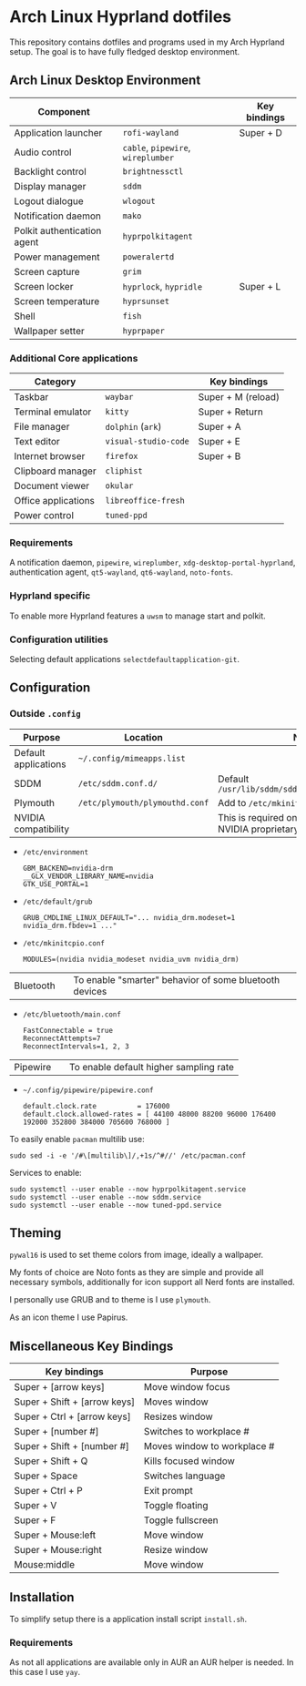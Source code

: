 # Arch Linux Hyprland dotfiles
This repository contains dotfiles and programs used in my Arch Hyprland setup. The goal is to have fully fledged desktop environment.
## Arch Linux Desktop Environment
| Component                   |                                    | Key bindings |
| --------------------------- | ---------------------------------- | ------------ |
| Application launcher        | `rofi-wayland`                     | Super + D    |
| Audio control               | `cable`, `pipewire`, `wireplumber` |              |
| Backlight control           | `brightnessctl`                    |              |
| Display manager             | `sddm`                             |              |
| Logout dialogue             | `wlogout`                          |              |
| Notification daemon         | `mako`                             |              |
| Polkit authentication agent | `hyprpolkitagent`                  |              |
| Power management            | `poweralertd`                      |              |
| Screen capture              | `grim`                             |              |
| Screen locker               | `hyprlock`, `hypridle`             | Super + L    |
| Screen temperature          | `hyprsunset`                       |              |
| Shell                       | `fish`                             |              |
| Wallpaper setter            | `hyprpaper`                        |              |

### Additional Core applications
| Category            |                      | Key bindings       |
| ------------------- | -------------------- | ------------------ |
| Taskbar             | `waybar`             | Super + M (reload) |
| Terminal emulator   | `kitty`              | Super + Return     |
| File manager        | `dolphin` (`ark`)    | Super + A          |
| Text editor         | `visual-studio-code` | Super + E          |
| Internet browser    | `firefox`            | Super + B          |
| Clipboard manager   | `cliphist`           |                    |
| Document viewer     | `okular`             |                    |
| Office applications | `libreoffice-fresh`  |                    |
| Power control       | `tuned-ppd`          |                    |

### Requirements
A notification daemon, `pipewire`, `wireplumber`, `xdg-desktop-portal-hyprland`, authentication agent, `qt5-wayland`, `qt6-wayland`, `noto-fonts`.

### Hyprland specific
To enable more Hyprland features a `uwsm` to manage start and polkit.

### Configuration utilities
Selecting default applications `selectdefaultapplication-git`.

## Configuration
### Outside `.config`
| Purpose              | Location                       | Notes                                                                   |
| -------------------- | ------------------------------ | ----------------------------------------------------------------------- |
| Default applications | `~/.config/mimeapps.list`      |                                                                         |
| SDDM                 | `/etc/sddm.conf.d/`            | Default `/usr/lib/sddm/sddm.conf.d/default.conf`                        |
| Plymouth             | `/etc/plymouth/plymouthd.conf` | Add to `/etc/mkinitcpio.conf`                                           |
| NVIDIA compatibility |                                | This is required only is using onlder NVIDIA proprietary drivers or GPU |
- `/etc/environment`
  ```
  GBM_BACKEND=nvidia-drm
  __GLX_VENDOR_LIBRARY_NAME=nvidia
  GTK_USE_PORTAL=1
  ```
- `/etc/default/grub`
  ```
  GRUB_CMDLINE_LINUX_DEFAULT="... nvidia_drm.modeset=1 nvidia_drm.fbdev=1 ..."
  ```
- `/etc/mkinitcpio.conf`
  ```
  MODULES=(nvidia nvidia_modeset nvidia_uvm nvidia_drm)
  ```
|           |     |                                                        |
| --------- | --- | ------------------------------------------------------ |
| Bluetooth |     | To enable "smarter" behavior of some bluetooth devices |
- `/etc/bluetooth/main.conf`
  ```
  FastConnectable = true
  ReconnectAttempts=7
  ReconnectIntervals=1, 2, 3
  ```
|          |     |                                        |
| -------- | --- | -------------------------------------- |
| Pipewire |     | To enable default higher sampling rate |
- `~/.config/pipewire/pipewire.conf`
  ```
  default.clock.rate          = 176000
  default.clock.allowed-rates = [ 44100 48000 88200 96000 176400 192000 352800 384000 705600 768000 ]
  ```

To easily enable `pacman` multilib use:
```
sudo sed -i -e '/#\[multilib\]/,+1s/^#//' /etc/pacman.conf
```

Services to enable:
```
sudo systemctl --user enable --now hyprpolkitagent.service
sudo systemctl --user enable --now sddm.service
sudo systemctl --user enable --now tuned-ppd.service
```

## Theming
`pywal16` is used to set theme colors from image, ideally a wallpaper.

My fonts of choice are Noto fonts as they are simple and provide all necessary symbols, additionally for icon support all Nerd fonts are installed.

I personally use GRUB and to theme is I use `plymouth`.

As an icon theme I use Papirus.

## Miscellaneous Key Bindings
| Key bindings                 | Purpose                     |
| ---------------------------- | --------------------------- |
| Super + [arrow keys]         | Move window focus           |
| Super + Shift + [arrow keys] | Moves window                |
| Super + Ctrl + [arrow keys]  | Resizes window              |
| Super + [number #]           | Switches to workplace #     |
| Super + Shift + [number #]   | Moves window to workplace # |
| Super + Shift + Q            | Kills focused window        |
| Super + Space                | Switches language           |
| Super + Ctrl + P             | Exit prompt                 |
| Super + V                    | Toggle floating             |
| Super + F                    | Toggle fullscreen           |
| Super + Mouse:left           | Move window                 |
| Super + Mouse:right          | Resize window               |
| Mouse:middle                 | Move window                 |

## Installation
To simplify setup there is a application install script `install.sh`.
### Requirements
As not all applications are available only in AUR an AUR helper is needed. In this case I use `yay`.

